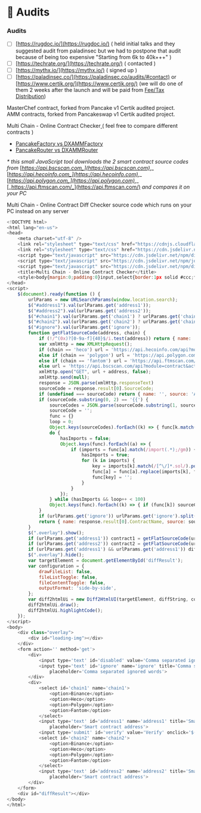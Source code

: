 # 📕 Audits

### Audits

* [ ] [https://rugdoc.io/​](https://rugdoc.io/) \( held initial talks and they suggested audit from paladinsec but we had to postpone that audit because of being too expensive "Starting from 6k to 40k+++"  \)
* [ ] [https://techrate.org/](https://techrate.org/) \( contacted \)
* [ ] [https://mythx.io/](https://mythx.io/) \( signed up \)
* [ ] [https://paladinsec.co/](https://paladinsec.co/audits/#contact) or [https://www.certik.org/](https://www.certik.org/)  \(we will do one of them 2 weeks after the launch and will be paid from [Fee/Tax Distribution](../features/deposit-fee-redistribution.md)\)

MasterChef contract, forked from Pancake v1 Certik audited project.  
AMM contracts, forked from Pancakeswap v1 Certik audited project.

Multi Chain - Online Contract Checker[ ](https://galaxyfinance.one/contractdiffchecker.html?a1=0xBCfCcbde45cE874adCB698cC183deBcF17952812&a2=0xd7581640DBfC558b3f4d729B8f8c60e0122511F8)\( feel free to compare different contracts \)

* [PancakeFactory vs DXAMMFactory](https://galaxyfinance.one/contractdiffchecker.html?ignore=Pancake%2Cpancake%2CCake%2CGalaxy%2Cpragma+solidity.*&chain1=Binance&address1=0xBCfCcbde45cE874adCB698cC183deBcF17952812&chain2=Binance&address2=0xd7581640DBfC558b3f4d729B8f8c60e0122511F8) 
* [PancakeRouter vs DXAMMRouter](https://galaxyfinance.one/contractdiffchecker.html?ignore=Pancake%2CGalaxy%2Cpragma+solidity.*&chain1=Binance&address1=0x05ff2b0db69458a0750badebc4f9e13add608c7f&chain2=Binance&address2=0x3d492a1Cf02112f201721544e13a5e239a5258d9) 

_\* this small JavaScript tool downloads the 2 smart contract source codes from_ [_https://api.bscscan.com_](https://api.bscscan.com)_,_ [_https://api.hecoinfo.com_](https://api.hecoinfo.com)_,_ [_https://api.polygon.com_](https://api.polygon.com)_,_ [_https://api.ftmscan.com/_](https://api.ftmscan.com/) _and compares it on your PC_  
  
Multi Chain - Online Contract Diff Checker source code which runs on your PC instead on any server

```javascript
<!DOCTYPE html>
<html lang="en-us">
<head>
    <meta charset="utf-8" />
    <link rel="stylesheet" type="text/css" href="https://cdnjs.cloudflare.com/ajax/libs/highlight.js/10.7.1/styles/github.min.css" />
    <link rel="stylesheet" type="text/css" href="https://cdn.jsdelivr.net/npm/diff2html/bundles/css/diff2html.min.css" />
    <script type="text/javascript" src="https://cdn.jsdelivr.net/npm/diff2html/bundles/js/diff2html-ui.min.js"></script>
    <script type="text/javascript" src="https://cdn.jsdelivr.net/npm/jquery@3.6.0/dist/jquery.min.js"></script>
    <script type="text/javascript" src="https://cdn.jsdelivr.net/npm/diff@5.0.0/dist/diff.min.js"></script>
    <title>Multi Chain - Online Contract Checker</title>
    <style>body{margin:0;padding:0}input,select{border:1px solid #ccc;font-size:17px;padding:.5em;margin:.1em}#disabled{width:260px}#ignore{width:75%}#address1,#address2{width:35%}#verify{width:70px}#diffResult{clear:both;margin:.1em}#loading-img{background:url(http://preloaders.net/preloaders/360/Velocity.gif) center center no-repeat;height:100%;z-index:20}.overlay{background:#e9e9e9;display:none;position:absolute;top:0;right:0;bottom:0;left:0;opacity:.5}</style>
</head>
<script>
    $(document).ready(function () {
        urlParams = new URLSearchParams(window.location.search);
        $("#address1").val(urlParams.get('address1'));
        $("#address2").val(urlParams.get('address2'));
        $("#chain1").val(urlParams.get('chain1') ? urlParams.get('chain1') : 'Binance');
        $("#chain2").val(urlParams.get('chain2') ? urlParams.get('chain2') : 'Binance');
        $("#ignore").val(urlParams.get('ignore'));
        function getFlatSourceCode(address, chain) {
            if (!/^(0x)?[0-9a-f]{40}$/i.test(address)) return { name: '', source: 'Invalid address: ' + address};
            var xmlHttp = new XMLHttpRequest();
            if (chain == 'heco') url = 'https://api.hecoinfo.com/api?module=contract&action=getsourcecode&apikey=5G3VJVUHVXCHY4JB1VECKYUMMPZCMXVZH6&address=';
            else if (chain == 'polygon') url = 'https://api.polygon.com/api?module=contract&action=getsourcecode&apikey=WJXAMUTNMUV98I5NQPYM4URY2YK9RIBW25&address=';
            else if (chain == 'fantom') url = 'https://api.ftmscan.com/api?module=contract&action=getsourcecode&apikey=H78J721C8UY75RIRJPZZ9BXMFJ2J15E2G9&address=';
            else url = 'https://api.bscscan.com/api?module=contract&action=getsourcecode&apikey=E1GZ8ZJZ1G2KC314EPJQQIP8MCAG9X553D&address=';
            xmlHttp.open("GET", url + address, false);
            xmlHttp.send(null);
            response = JSON.parse(xmlHttp.responseText)
            sourceCode = response.result[0].SourceCode;
            if (undefined === sourceCode) return { name: '', source: 'Address ' + address + ' ' + (undefined === response.result ? 'Failed to get sourcecode' : response.result)};
            if (sourceCode.substring(0, 2) == '{{') {
                sourceCodes = JSON.parse(sourceCode.substring(1, sourceCode.length - 1)).sources;
                sourceCode = '';
                func = {}
                loop = 0;
                Object.keys(sourceCodes).forEach((k) => { func[k.match(/[^\/]*.sol/).pop()] = sourceCodes[k].content.replace(/\n/g, '\n'); })
                do {
                    hasImports = false;
                    Object.keys(func).forEach((a) => {
                        if (imports = func[a].match(/import(.*);/gm)) {
                            hasImports = true;
                            for (k in imports) {
                                key = imports[k].match(/[^\/]*.sol/).pop();
                                func[a] = func[a].replace(imports[k], func[key])
                                func[key] = '';
                            }
                        }
                    });
                } while (hasImports && loop++ < 100)
                Object.keys(func).forEach((k) => { if (func[k]) sourceCode = func[k]; })
            }
            if (urlParams.get('ignore')) urlParams.get('ignore').split(',').map(function (e) { sourceCode = sourceCode.replace(new RegExp(e, 'gm'), ''); })
            return { name: response.result[0].ContractName, source: sourceCode.replace(/\r+/g, '\n').replace(/\n{2,}/g, '\n').trim() };
        }
        $(".overlay").show();
        if (urlParams.get('address1')) contract1 = getFlatSourceCode(urlParams.get('address1'), urlParams.get('chain1'));
        if (urlParams.get('address2')) contract2 = getFlatSourceCode(urlParams.get('address2'), urlParams.get('chain2'));
        if (urlParams.get('address1') && urlParams.get('address1')) diffString = Diff.createTwoFilesPatch(contract1.name, contract2.name, contract1.source, contract2.source);
        $(".overlay").hide();
        var targetElement = document.getElementById('diffResult');
        var configuration = {
            drawFileList: false,
            fileListToggle: false,
            fileContentToggle: false,
            outputFormat: 'side-by-side',
        };
        var diff2htmlUi = new Diff2HtmlUI(targetElement, diffString, configuration);
        diff2htmlUi.draw();
        diff2htmlUi.highlightCode();
    });
</script>
<body>
    <div class="overlay">
        <div id="loading-img"></div>
    </div>
    <form action='' method='get'>
        <div>
            <input type='text' id='disabled' value='Comma separated ignored words' disabled>
            <input type='text' id='ignore' name='ignore' title='Comma separated ignored words'
                placeholder='Comma separated ignored words'>
        </div>
        <div>
            <select id='chain1' name='chain1'>
                <option>Binance</option>
                <option>Heco</option>
                <option>Polygon</option>
                <option>Fantom</option>
            </select>
            <input type='text' id='address1' name='address1' title='Smart contract address'
                placeholder='Smart contract address'>
            <input type='submit' id='verify' value='Verify' onclick='$(".overlay").show();'>
            <select id='chain2' name='chain2'>
                <option>Binance</option>
                <option>Heco</option>
                <option>Polygon</option>
                <option>Fantom</option>
            </select>
            <input type='text' id='address2' name='address2' title='Smart contract address'
                placeholder='Smart contract address'>
        </div>
    </form>
    <div id="diffResult"></div>
</body>
</html>
```

  
      


